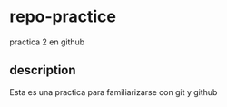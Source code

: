 # repo-practice
practica 2 en github

## description
Esta es una practica para familiarizarse con git y github
